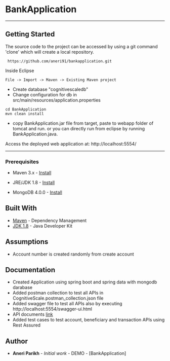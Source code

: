 # BankApplication

--- 

## Getting Started
The source code to the project can be accessed by using a git command 'clone' which will create a local repository.

```
 https://github.com/aneri91/bankapplication.git
```
Inside Eclipse

```
File -> Import -> Maven -> Existing Maven project
```

- Create database "cognitivescaledb"
- Change configuration for db in src/main/resources/application.properties

```
cd BankApplication
mvn clean install
```

- copy BankApplication.jar file from target, paste to webapp folder of tomcat and run. or you can directly run from eclipse by running BankApplication.java.

Access the deployed web application at: http://localhost:5554/

---

### Prerequisites

*   Maven 3.x - [Install](http://maven.apache.org/install.html)

*   JRE/JDK 1.8 - [Install](https://docs.oracle.com/javase/8/docs/technotes/guides/install/install_overview.html)

*   MongoDB 4.0.0 - [Install](https://docs.mongodb.com/tutorials/install-mongodb-on-windows/)

## Built With

* [Maven](https://maven.apache.org/) - Dependency Management
* [JDK 1.8](https://java.oracle.com/) - Java Developer Kit

## Assumptions

- Account number is created randomly from create account

## Documentation

- Created Application using spring boot and spring data with mongodb darabase
- Added postman collection to test all APIs in CognitiveScale.postman_collection.json file
- Added swagger file to test all APIs also by executing http://localhost:5554/swagger-ui.html
- API documents [link](https://documenter.getpostman.com/collection/view/664192-7fc30f50-9160-0837-77ea-95c1d1b1c775)
- Added test cases to test account, beneficiary and transaction APIs using Rest Assured 

## Author

* **Aneri Parikh** - *Initial work* - DEMO - [BankApplication]
